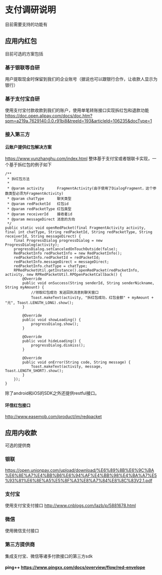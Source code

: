 # 支付调研说明

目前需要支持的功能有

## 应用内红包 

目前可选的方案包括

### 基于银联等自研

用户提取现金时保留到我们的企业账号（据说也可以跟银行合作，让收款人显示为银行）

### 基于支付宝自研 

使用支付宝付款收款到我们的账户，使用单笔转账接口实现拆红包和退款功能 https://doc.open.alipay.com/docs/doc.htm?spm=a219a.7629140.0.0.r91bi8&treeId=193&articleId=106235&docType=1

### 接入第三方

#### 云账户提供红包解决方案 

https://www.yunzhanghu.com/index.html
整体基于支付宝或者银联卡实现，一个基于拆红包的例子如下
    
    /**
     * 拆红包方法
     *
     * @param activity      FragmentActivity(由于使用了DialogFragment，这个参数类型必须为FragmentActivity)
     * @param chatType      聊天类型
     * @param redPacketId   红包id
     * @param redPacketType 红包类型
     * @param receiverId    接收者id
     * @param messageDirect 消息的方向
     */
    public static void openRedPacket(final FragmentActivity activity, final int chatType, String redPacketId, String redPacketType, String receiverId, String messageDirect) {
        final ProgressDialog progressDialog = new ProgressDialog(activity);
        progressDialog.setCanceledOnTouchOutside(false);
        RedPacketInfo redPacketInfo = new RedPacketInfo();
        redPacketInfo.redPacketId = redPacketId;
        redPacketInfo.messageDirect = messageDirect;
        redPacketInfo.chatType = chatType;
        RPRedPacketUtil.getInstance().openRedPacket(redPacketInfo, activity, new RPRedPacketUtil.RPOpenPacketCallback() {
            @Override
            public void onSuccess(String senderId, String senderNickname, String myAmount) {
                //领取红包成功 发送回执消息到聊天窗口
                Toast.makeText(activity, "拆红包成功，红包金额" + myAmount + "元", Toast.LENGTH_LONG).show();
            }

            @Override
            public void showLoading() {
                progressDialog.show();
            }

            @Override
            public void hideLoading() {
                progressDialog.dismiss();
            }

            @Override
            public void onError(String code, String message) {
                Toast.makeText(activity, message, Toast.LENGTH_SHORT).show();
            }
        });
    }

除了android和iOS的SDK之外还提供restful接口。

#### 环信红包接口 

http://www.easemob.com/product/im/redpacket


## 应用内收款

可选的提供商

### 银联 

https://open.unionpay.com/upload/download/%E6%89%8B%E6%9C%BA%E6%8E%A7%E4%BB%B6%E6%94%AF%E4%BB%98%E4%BA%A7%E5%93%81%E6%8E%A5%E5%8F%A3%E8%A7%84%E8%8C%83V2.1.pdf

### 支付宝 

使用支付宝支付接口 http://www.cnblogs.com/lazb/p/5881678.html

### 微信 

使用微信支付接口

### 第三方提供商 

集成支付宝、微信等诸多付款接口的第三方sdk

#### ping++ https://www.pingxx.com/docs/overview/flow/red-envelope




